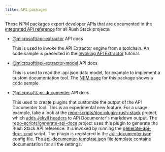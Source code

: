 ```yaml
---
title: API packages
---
```


These NPM packages export developer APIs that are documented in the [integrated API reference](https://api.rushstack.io/pages/) for all Rush Stack projects:

- [@microsoft/api-extractor](https://api.rushstack.io/pages/api-extractor/) API docs

  This is used to invoke the API Extractor engine from a toolchain. An code sample is presented in the [Invoking API Extractor](../setup/invoking.md) tutorial.

- [@microsoft/api-extractor-model](https://api.rushstack.io/pages/api-extractor-model/) API docs

  This is used to read the .api.json data model, for example to implement a custom documentation tool. The [NPM page](https://www.npmjs.com/package/@microsoft/api-extractor-model) for this package shows a code sample.

- [@microsoft/api-documenter](https://api.rushstack.io/pages/api-documenter/) API docs

  This used to create plugins that customize the output of the API Documenter tool. This is an experimental new feature. For a usage example, take a look at the [repo-scripts/doc-plugin-rush-stack](https://github.com/microsoft/rushstack/tree/main/repo-scripts/doc-plugin-rush-stack) project, which [adds Jekyll headers](https://github.com/microsoft/rushstack/blob/cd6d2c3f9d6d43ec37311a26fbf320be30b32da1/repo-scripts/doc-plugin-rush-stack/src/RushStackFeature.ts#L31) to API Documenter's markdown output. The [repo-scripts/generate-api-docs](https://github.com/microsoft/rushstack/tree/main/repo-scripts/generate-api-docs) project uses this plugin to generate the Rush Stack API reference. It is invoked by running the [generate-api-docs.cmd](https://github.com/microsoft/rushstack/blob/main/repo-scripts/generate-api-docs/generate-api-docs.cmd) script. The plugin is registered in the [api-documenter.json](https://github.com/microsoft/rushstack/blob/main/repo-scripts/generate-api-docs/api-documenter.json) config file. The [api-documenter-template.json](https://github.com/microsoft/rushstack/blob/main/apps/api-documenter/src/schemas/api-documenter-template.json) file template contains documentation for all the settings.
